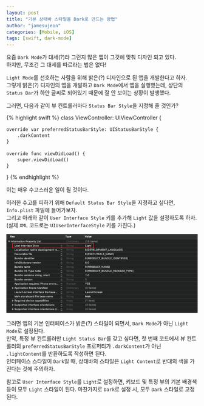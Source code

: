 ```yaml
---
layout: post
title: "기본 상태바 스타일을 Dark로 만드는 방법"
author: "jamesujeon"
categories: [Mobile, iOS]
tags: [swift, dark-mode]
---
```


요즘 `Dark Mode`가 대세(?)라 그런지 많은 앱이 그것에 맞춰 디자인 되고 있다.  
하지만, 무조건 그 대세를 따르라는 법은 없다!

`Light Mode`를 선호하는 사람을 위해 밝은(?) 디자인으로 된 앱을 개발한다고 하자.  
그렇게 밝은(?) 디자인의 앱을 개발하고 `Dark Mode`에서 앱을 실행했는데,
상단의 `Status Bar`가 하얀 글씨로 되어있기 때문에 잘 안 보이는 상황이 발생했다.

그러면, 다음과 같이 뷰 컨트롤러마다 `Status Bar Style`을 지정해 줄 것인가?

{% highlight swift %}
class ViewController: UIViewController {

    override var preferredStatusBarStyle: UIStatusBarStyle {
        .darkContent
    }

    override func viewDidLoad() {
        super.viewDidLoad()
    }
}
{% endhighlight %}

이는 매우 수고스러운 일이 될 것이다.

이러한 수고를 피하기 위해 `Default Status Bar Style`을 지정하고 싶다면, `Info.plist` 파일에 들어가보자.  
그리고 아래와 같이 `User Interface Style` 키를 추가해 `Light` 값을 설정하도록 하자.  
(실제 `XML` 코드로는 `UIUserInterfaceStyle` 키를 가진다.)

![Figure 1](assets/figure_1.png)

그러면 앱의 기본 인터페이스가 밝은(?) 스타일이 되면서, `Dark Mode`가 아닌 `Light Mode`로 설정된다.  
만약, 특정 뷰 컨트롤러만 `Light Status Bar`를 갖고 싶다면,
첫 번째 코드에서 뷰 컨트롤러의 `preferredStatusBarStyle` 프로퍼티가 `.darkContent`가 아닌 `.lightContent`를 반환하도록 작성하면 된다.  
인터페이스 스타일이 `Dark`일 때, 상태바의 스타일은 `Light Content`로 반대의 색을 가진다는 것에 주의하자.

참고로 `User Interface Style`를 `Light`로 설정하면, 키보드 및 특정 뷰의 기본 배경색 등이 모두 `Light` 스타일이 된다.
마찬가지로 `Dark`로 설정 시, 모두 `Dark` 스타일로 고정된다.
